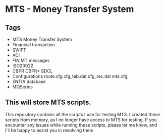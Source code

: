 # MTS - Money Transfer System


## Tags
- MTS Money Transfer System
- Financial transaction 
- SWIFT
- ACI
- FIN MT messages
- ISO20022
- CBPR CBPR+ SDCL
- Configurations route.cfg cfg_tab.dat cfg_rec.dat mts.cfg
- ENTIA database
- MQSeries

## This will store MTS scripts.

This repository contains all the scripts I use for testing MTS. I created these scripts from memory, as I no longer have access to MTS for testing. If you encounter any issues while running these scripts, please let me know, and I'll be happy to assist you in resolving them.
